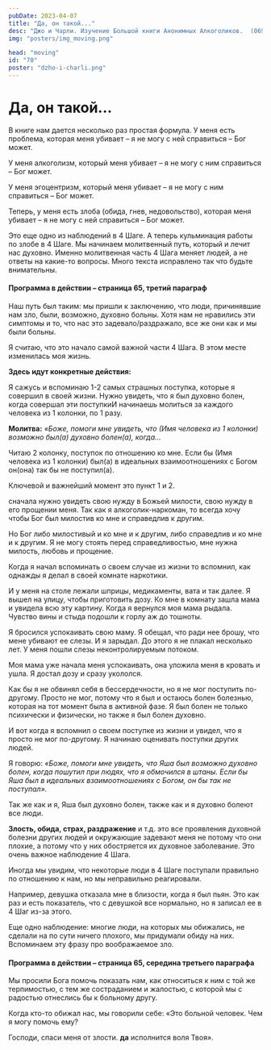 ```yaml
---
pubDate: 2023-04-07
title: "Да, он такой..."
desc: "Джо и Чарли. Изучение Большой книги Анонимных Алкоголиков.  (069)"
img: "posters/img_moving.png"

head: "moving"
id: "70"
poster: "dzho-i-charli.png"
---
```


# Да, он такой...

В книге нам дается несколько раз простая формула. У меня есть проблема, которая меня убивает – я не могу с ней справиться – Бог может.

У меня алкоголизм, который меня убивает – я не могу с ним справиться – Бог может.

У меня эгоцентризм, который меня убивает – я не могу с ним справиться – Бог может.

Теперь, у меня есть злоба (обида, гнев, недовольство), которая меня убивает – я не могу с ней справиться – Бог может.

Это еще одно из наблюдений в 4 Шаге. А теперь кульминация работы по злобе в 4 Шаге. Мы начинаем молитвенный путь, который и лечит нас духовно. Именно молитвенная часть 4 Шага меняет людей, а не ответы на какие-то вопросы. Много текста исправлено так что будьте внимательны.

#### Программа в действии – страница 65, третий параграф

Наш путь был таким: мы пришли к заключению, что люди, причинявшие нам зло, были, возможно, духовно больны. Хотя нам не нравились эти симптомы и то, что нас это задевало/раздражало, все же они как и мы были больны.

Я считаю, что это начало самой важной части 4 Шага. В этом месте изменилась моя жизнь.

**Здесь идут конкретные действия:**

Я сажусь и вспоминаю 1-2 самых страшных поступка, которые я совершил в своей жизни. Нужно увидеть, что я был духовно болен, когда совершал эти поступкиИ начинаешь молиться за каждого человека из 1 колонки, по 1 разу.

**Молитва:** _«Боже, помоги мне увидеть, что (Имя человека из 1 колонки) возможно был(а) духовно болен(а), когда..._

Читаю 2 колонку, поступок по отношению ко мне. Если бы (Имя человека из 1 колонки) был(а) в идеальных взаимоотношениях с Богом он(она) так бы не поступил(а).

Ключевой и важнейший момент это пункт 1 и 2.

сначала нужно увидеть свою нужду в Божьей милости, свою нужду в его прощении меня. Так как я алкоголик-наркоман, то всегда хочу чтобы Бог был милостив ко мне и справедлив к другим.

Но Бог либо милостивый и ко мне и к другим, либо справедлив и ко мне и к другим. Я не могу стоять перед справедливостью, мне нужна милость, любовь и прощение.

Когда я начал вспоминать о своем случае из жизни то вспомнил, как однажды я делал в своей комнате наркотики.

И у меня на столе лежали шприцы, медикаменты, вата и так далее. Я вышел на улицу, чтобы приготовить дозу. Ко мне в комнату зашла мама и увидела всю эту картину. Когда я вернулся моя мама рыдала. Чувство вины и стыда подошли к горлу аж до тошноты.

Я бросился успокаивать свою маму. Я обещал, что ради нее брошу, что мене убивают ее слезы. И я зарыдал. До этого я не плакал несколько лет. У меня пошли слезы неконтролируемым потоком.

Моя мама уже начала меня успокаивать, она уложила меня в кровать и ушла. Я достал дозу и сразу укололся.

Как бы я не обвинял себя в бессердечности, но я не мог поступить по-другому. Просто не мог, потому что я был и остаюсь болен болезнью, которая на тот момент была в активной фазе. Я был болен не только психически и физически, но также я был болен духовно.

И вот когда я вспомнил о своем поступке из жизни и увидел, что я просто не мог по-другому. Я начинаю оценивать поступки других людей.

Я говорю: _«Боже, помоги мне увидеть, что Яша был возможно духовно болен, когда пошутил при людях, что я обмочился в штаны. Если бы Яша был в идеальных взаимоотношениях с Богом, он бы так не поступал»._

Так же как и я, Яша был духовно болен, также как и я духовно болеют все люди.

**Злость, обида, страх, раздражение** и т.д. это все проявления духовной болезни других людей и окружающие задевают меня не потому что они плохие, а потому что у них обостряется их духовное заболевание. Это очень важное наблюдение 4 Шага.

Иногда мы увидим, что некоторые люди в 4 Шаге поступали правильно по отношению к нам, но мы неправильно реагировали.

Например, девушка отказала мне в близости, когда я был пьян. Это как раз и есть показатель, что с девушкой все нормально, но я записал ее в 4 Шаг из-за этого.

Еще одно наблюдение: многие люди, на которых мы обижались, не сделали на по сути ничего плохого, мы придумали обиду на них. Вспоминаем эту фразу про воображаемое зло.

#### Программа в действии – страница 65, середина третьего параграфа

Мы просили Бога помочь показать нам, как относиться к ним с той же терпимостью, с тем же состраданием и жалостью, с которой мы с радостью отнеслись бы к больному другу.

Когда кто-то обижал нас, мы говорили себе: «Это больной человек. Чем я могу помочь ему?

Господи, спаси меня от злости. **да** исполнится воля Твоя».
